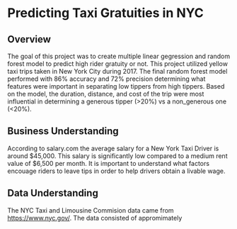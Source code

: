 # Predicting Taxi Gratuities in NYC
<section> <h2>Overview</h2>
The goal of this project was to create multiple linear gegression and random forest model to predict high rider gratuity or not. This project utilized yellow taxi trips taken in New York City during 2017. The final random forest model performed with 86% accuracy and 72% precision determining what features were important in separating low tippers from high tippers. Based on the model, the duration, distance, and cost of the trip were most influential in determining a generous tipper (>20%) vs a non_generous one (<20%).
</section>
  
<section>
  <h2>Business Understanding</h2>
  According to salary.com the average salary for a New York Taxi Driver is around $45,000. This salary is significantly low compared to a medium rent value of $6,500 per month. It is important to understand what factors encouage riders to leave tips in order to help drivers obtain a livable wage.
</section>

<sction>
  <h2> Data Understanding</h2>
  The NYC Taxi and Limousine Commision data came from <a href="url">https://www.nyc.gov/</a>. The data consisted of appromimately
</sction>
